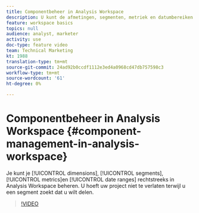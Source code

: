 ```yaml
---
title: Componentbeheer in Analysis Workspace
description: U kunt de afmetingen, segmenten, metriek en datumbereiken rechtstreeks in Analysis Workspace beheren. U hoeft uw project niet te verlaten terwijl u een segment zoekt dat u wilt delen.
feature: workspace basics
topics: null
audience: analyst, marketer
activity: use
doc-type: feature video
team: Technical Marketing
kt: 1988
translation-type: tm+mt
source-git-commit: 24ad92b0ccdf1112e3ed4a0968cd47db757598c3
workflow-type: tm+mt
source-wordcount: '61'
ht-degree: 0%

---
```



# Componentbeheer in Analysis Workspace {#component-management-in-analysis-workspace}

Je kunt je [!UICONTROL dimensions], [!UICONTROL segments], [!UICONTROL metrics]en [!UICONTROL date ranges] rechtstreeks in Analysis Workspace beheren. U hoeft uw project niet te verlaten terwijl u een segment zoekt dat u wilt delen.

>[!VIDEO](https://video.tv.adobe.com/v/24095/?quality=12)
